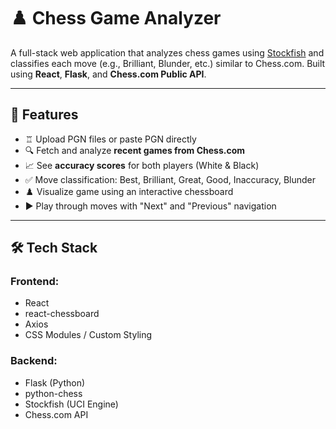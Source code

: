 # ♟️ Chess Game Analyzer

A full-stack web application that analyzes chess games using [Stockfish](https://stockfishchess.org/) and classifies each move (e.g., Brilliant, Blunder, etc.) similar to Chess.com. Built using **React**, **Flask**, and **Chess.com Public API**.

---

## 🚀 Features

- ♖ Upload PGN files or paste PGN directly
- 🔍 Fetch and analyze **recent games from Chess.com**
- 📈 See **accuracy scores** for both players (White & Black)
- ✅ Move classification: Best, Brilliant, Great, Good, Inaccuracy, Blunder
- ♟️ Visualize game using an interactive chessboard
- ▶️ Play through moves with "Next" and "Previous" navigation

---

## 🛠 Tech Stack

### Frontend:
- React
- react-chessboard
- Axios
- CSS Modules / Custom Styling

### Backend:
- Flask (Python)
- python-chess
- Stockfish (UCI Engine)
- Chess.com API
